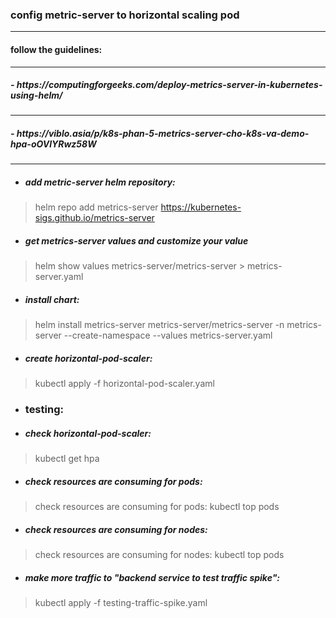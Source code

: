 <h3> config metric-server to horizontal scaling pod</h3>
<hr/>
<h4> follow the guidelines: </h4>
<hr/>
<h5> - https://computingforgeeks.com/deploy-metrics-server-in-kubernetes-using-helm/</h5>
<hr/>
<h5> - https://viblo.asia/p/k8s-phan-5-metrics-server-cho-k8s-va-demo-hpa-oOVlYRwz58W</h5>
<hr/>

- ##### add metric-server helm repository:
> helm repo add metrics-server https://kubernetes-sigs.github.io/metrics-server

- ##### get metrics-server values and customize your value
> helm show values metrics-server/metrics-server > metrics-server.yaml

- ##### install chart:
> helm install metrics-server metrics-server/metrics-server -n  metrics-server --create-namespace --values metrics-server.yaml

- ##### create horizontal-pod-scaler:
> kubectl apply -f horizontal-pod-scaler.yaml

- ### testing:
- ##### check horizontal-pod-scaler:
> kubectl get hpa

- ##### check resources are consuming for pods:
> check resources are consuming for pods: kubectl top pods

- ##### check resources are consuming for nodes:
> check resources are consuming for nodes: kubectl top pods

- ##### make more traffic to "backend service to test traffic spike":
> kubectl apply -f testing-traffic-spike.yaml

